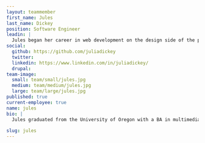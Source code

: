 ```yaml
---
layout: teammember
first_name: Jules
last_name: Dickey
position: Software Engineer
leadin: |
  Jules began her career in web development on the design side of the process. She became a software engineer out of a desire to better understand the limitations and possibilities of programming. 
social:
  github: https://github.com/juliadickey
  twitter:
  linkedin: https://www.linkedin.com/in/juliadickey/
  drupal: 
team-image:
  small: team/small/jules.jpg
  medium: team/medium/jules.jpg
  large: team/large/jules.jpg
published: true
current-employee: true
name: jules
bio: |
  Jules graduated from the University of Oregon with a BA in multimedia, and later received her graphic design BFA from the Art Institute of Portland. She spent the last several years volunteering with Red Sweater Project, helping them rework their entire website to better support their mission to improve the lives of youth in Tanzania. She joined the ThinkShout team so she could put her passion for building things to use helping the organizations committed to positive change. Jules once summited Kilimanjaro while afflicted with food poisoning. If that’s not a lesson in tenacity, then we don’t know what is. Way to tough it out, Jules.
  
slug: jules
---
```

